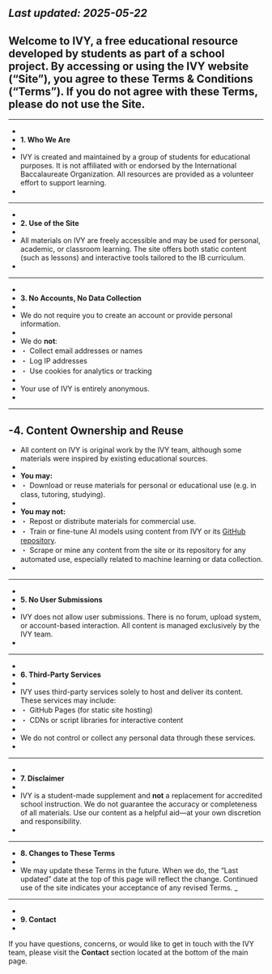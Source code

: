 _Last updated: 2025-05-22_
-
Welcome to **IVY**, a free educational resource developed by students as part of a school project. By accessing or using the IVY website (“Site”), you agree to these Terms & Conditions (“Terms”). If you do not agree with these Terms, please do not use the Site.
-
---
-
- **1. Who We Are**
-
- IVY is created and maintained by a group of students for educational purposes. It is not affiliated with or endorsed by the International Baccalaureate Organization. All resources are provided as a volunteer effort to support learning.
-
---
-
- **2. Use of the Site**
-
- All materials on IVY are freely accessible and may be used for personal, academic, or classroom learning. The site offers both static content (such as lessons) and interactive tools tailored to the IB curriculum.
-
---
-
- **3. No Accounts, No Data Collection**
-
- We do not require you to create an account or provide personal information.
- 
- We do **not**:
- ・ Collect email addresses or names
- ・ Log IP addresses
- ・ Use cookies for analytics or tracking
-
- Your use of IVY is entirely anonymous.
-
---
-**4. Content Ownership and Reuse**
-
- All content on IVY is original work by the IVY team, although some materials were inspired by existing educational sources.
-
- **You may:**
- ・ Download or reuse materials for personal or educational use (e.g. in class, tutoring, studying).
-
- **You may not:**
- ・ Repost or distribute materials for commercial use.
- ・ Train or fine-tune AI models using content from IVY or its [GitHub repository](https://github.com/NagusameCS/IVY).
- ・ Scrape or mine any content from the site or its repository for any automated use, especially related to machine learning or data collection.
-
---
-
- **5. No User Submissions**
-
- IVY does not allow user submissions. There is no forum, upload system, or account-based interaction. All content is managed exclusively by the IVY team.
-
---
-
- **6. Third-Party Services**
-
- IVY uses third-party services solely to host and deliver its content. These services may include:
- ・ GitHub Pages (for static site hosting)
- ・ CDNs or script libraries for interactive content
-
- We do not control or collect any personal data through these services.
- 
---
-
- **7. Disclaimer**
-
- IVY is a student-made supplement and **not** a replacement for accredited school instruction. We do not guarantee the accuracy or completeness of all materials. Use our content as a helpful aid—at your own discretion and responsibility.
- 
---
- **8. Changes to These Terms**
-
- We may update these Terms in the future. When we do, the “Last updated” date at the top of this page will reflect the change. Continued use of the site indicates your acceptance of any revised Terms.
_
---
-
- **9. Contact**
-
If you have questions, concerns, or would like to get in touch with the IVY team, please visit the **Contact** section located at the bottom of the main page.
